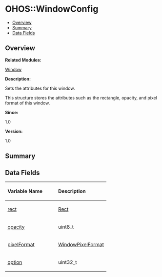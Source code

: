 # OHOS::WindowConfig<a name="ZH-CN_TOPIC_0000001054718139"></a>

-   [Overview](#section948546250165632)
-   [Summary](#section1253295620165632)
-   [Data Fields](#pub-attribs)

## **Overview**<a name="section948546250165632"></a>

**Related Modules:**

[Window](Window.md)

**Description:**

Sets the attributes for this window. 

This structure stores the attributes such as the rectangle, opacity, and pixel format of this window.

**Since:**

1.0

**Version:**

1.0

## **Summary**<a name="section1253295620165632"></a>

## Data Fields<a name="pub-attribs"></a>

<a name="table51162694165632"></a>
<table><thead align="left"><tr id="row2033553406165632"><th class="cellrowborder" valign="top" width="50%" id="mcps1.1.3.1.1"><p id="p1451494992165632"><a name="p1451494992165632"></a><a name="p1451494992165632"></a>Variable Name</p>
</th>
<th class="cellrowborder" valign="top" width="50%" id="mcps1.1.3.1.2"><p id="p1760865527165632"><a name="p1760865527165632"></a><a name="p1760865527165632"></a>Description</p>
</th>
</tr>
</thead>
<tbody><tr id="row854435354165632"><td class="cellrowborder" valign="top" width="50%" headers="mcps1.1.3.1.1 "><p id="p1194779652165632"><a name="p1194779652165632"></a><a name="p1194779652165632"></a><a href="Window.md#gabb7c9c7f86fb9f1d29728ca0afa10668">rect</a></p>
</td>
<td class="cellrowborder" valign="top" width="50%" headers="mcps1.1.3.1.2 "><p id="p1501347991165632"><a name="p1501347991165632"></a><a name="p1501347991165632"></a><a href="OHOS-Rect.md">Rect</a> </p>
</td>
</tr>
<tr id="row1440787433165632"><td class="cellrowborder" valign="top" width="50%" headers="mcps1.1.3.1.1 "><p id="p247497587165632"><a name="p247497587165632"></a><a name="p247497587165632"></a><a href="Window.md#ga848d59949e340c4c2572c49212eb6f5a">opacity</a></p>
</td>
<td class="cellrowborder" valign="top" width="50%" headers="mcps1.1.3.1.2 "><p id="p1921121636165632"><a name="p1921121636165632"></a><a name="p1921121636165632"></a>uint8_t </p>
</td>
</tr>
<tr id="row1492985281165632"><td class="cellrowborder" valign="top" width="50%" headers="mcps1.1.3.1.1 "><p id="p1548996555165632"><a name="p1548996555165632"></a><a name="p1548996555165632"></a><a href="Window.md#ga213fd5a52a7232dd4fbaef7108e2a36a">pixelFormat</a></p>
</td>
<td class="cellrowborder" valign="top" width="50%" headers="mcps1.1.3.1.2 "><p id="p515753269165632"><a name="p515753269165632"></a><a name="p515753269165632"></a><a href="Window.md#gade9f6a70c1e8547785d266aab3ca5725">WindowPixelFormat</a> </p>
</td>
</tr>
<tr id="row129981541165632"><td class="cellrowborder" valign="top" width="50%" headers="mcps1.1.3.1.1 "><p id="p1628870348165632"><a name="p1628870348165632"></a><a name="p1628870348165632"></a><a href="Window.md#gae5bf33ab2eecd5dcafe2eb3da43d6f27">option</a></p>
</td>
<td class="cellrowborder" valign="top" width="50%" headers="mcps1.1.3.1.2 "><p id="p1910762401165632"><a name="p1910762401165632"></a><a name="p1910762401165632"></a>uint32_t </p>
</td>
</tr>
</tbody>
</table>

